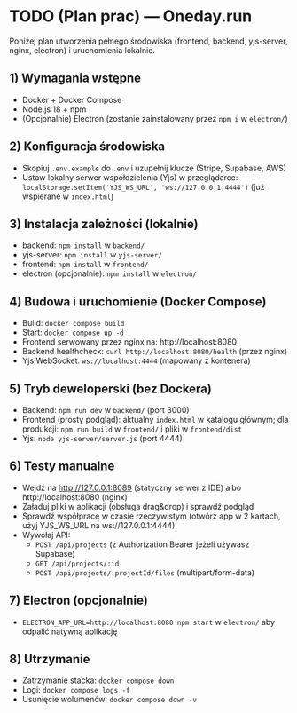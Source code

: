 # TODO (Plan prac) — Oneday.run

Poniżej plan utworzenia pełnego środowiska (frontend, backend, yjs-server, nginx, electron) i uruchomienia lokalnie.

## 1) Wymagania wstępne
- Docker + Docker Compose
- Node.js 18 + npm
- (Opcjonalnie) Electron (zostanie zainstalowany przez `npm i` w `electron/`)

## 2) Konfiguracja środowiska
- Skopiuj `.env.example` do `.env` i uzupełnij klucze (Stripe, Supabase, AWS)
- Ustaw lokalny serwer współdzielenia (Yjs) w przeglądarce: `localStorage.setItem('YJS_WS_URL', 'ws://127.0.0.1:4444')` (już wspierane w `index.html`)

## 3) Instalacja zależności (lokalnie)
- backend: `npm install` w `backend/`
- yjs-server: `npm install` w `yjs-server/`
- frontend: `npm install` w `frontend/`
- electron (opcjonalnie): `npm install` w `electron/`

## 4) Budowa i uruchomienie (Docker Compose)
- Build: `docker compose build`
- Start: `docker compose up -d`
- Frontend serwowany przez nginx na: http://localhost:8080
- Backend healthcheck: `curl http://localhost:8080/health` (przez nginx)
- Yjs WebSocket: `ws://localhost:4444` (mapowany z kontenera)

## 5) Tryb deweloperski (bez Dockera)
- Backend: `npm run dev` w `backend/` (port 3000)
- Frontend (prosty podgląd): aktualny `index.html` w katalogu głównym; dla produkcji: `npm run build` w `frontend/` i pliki w `frontend/dist`
- Yjs: `node yjs-server/server.js` (port 4444)

## 6) Testy manualne
- Wejdź na http://127.0.0.1:8089 (statyczny serwer z IDE) albo http://localhost:8080 (nginx)
- Załaduj pliki w aplikacji (obsługa drag&drop) i sprawdź podgląd
- Sprawdź współpracę w czasie rzeczywistym (otwórz app w 2 kartach, użyj YJS_WS_URL na ws://127.0.0.1:4444)
- Wywołaj API:
  - `POST /api/projects` (z Authorization Bearer jeżeli używasz Supabase)
  - `GET /api/projects/:id`
  - `POST /api/projects/:projectId/files` (multipart/form-data)

## 7) Electron (opcjonalnie)
- `ELECTRON_APP_URL=http://localhost:8080 npm start` w `electron/` aby odpalić natywną aplikację

## 8) Utrzymanie
- Zatrzymanie stacka: `docker compose down`
- Logi: `docker compose logs -f`
- Usunięcie wolumenów: `docker compose down -v`
